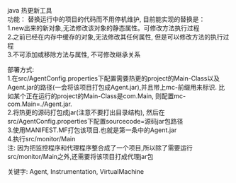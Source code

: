 java 热更新工具</br>
功能： 替换运行中的项目的代码而不用停机维护, 目前能实现的替换是：</br>
1.new出来的新对象,无法修改该对象的静态属性。可修改方法执行过程</br>
2.之前已经在内存中缓存的对象,无法修改其任何属性, 但是可以修改方法的执行过程</br>
3.不可添加或移除方法与属性, 不可修改继承关系</br>

部署方式:</br>
1.在src/AgentConfig.properties下配置需要热更的project的Main-Class以及Agent.jar的路径(一会将该项目打包成Agent.jar),并且带上mc-前缀用来标识. 
  比如某个正在运行的project的Main-Class是com.Main, 则配置mc-com.Main=./Agent.jar.</br>
2.将热更的源码打包成jar(注意不要打出目录结构), 然后在src/AgentConfig.properties下配置sourcecode=源码jar包路径</br>
3.使用MANIFEST.MF打包该项目.也就是第一条中的Agent.jar</br>
4.执行src/monitor/Main</br>
注: 因为把监控程序和代理程序整合成了一个项目,所以除了需要运行src/monitor/Main之外,还需要将该项目打成代理jar包</br>

关键字: Agent, Instrumentation, VirtualMachine
